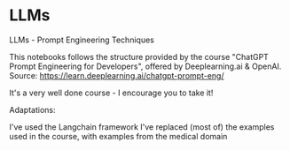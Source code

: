 # LLMs
 LLMs - Prompt Engineering Techniques

This notebooks follows the structure provided by the course "ChatGPT Prompt Engineering for Developers", offered by Deeplearning.ai & OpenAI. Source: https://learn.deeplearning.ai/chatgpt-prompt-eng/

It's a very well done course - I encourage you to take it!

Adaptations:

I've used the Langchain framework
I've replaced (most of) the examples used in the course, with examples from the medical domain
